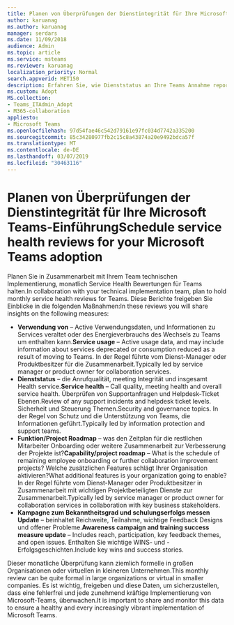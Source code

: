 ```yaml
---
title: Planen von Überprüfungen der Dienstintegrität für Ihre Microsoft Teams-Einführung
author: karuanag
ms.author: karuanag
manager: serdars
ms.date: 11/09/2018
audience: Admin
ms.topic: article
ms.service: msteams
ms.reviewer: karuanag
localization_priority: Normal
search.appverid: MET150
description: Erfahren Sie, wie Dienststatus an Ihre Teams Annahme reporting verwenden.
ms.custom: Adopt
MS.collection:
- Teams_ITAdmin_Adopt
- M365-collaboration
appliesto:
- Microsoft Teams
ms.openlocfilehash: 97d54fae46c542d79161e97fc034d7742a335200
ms.sourcegitcommit: 85c34280977fb2c15c8a43874a20e9492bdca57f
ms.translationtype: MT
ms.contentlocale: de-DE
ms.lasthandoff: 03/07/2019
ms.locfileid: "30463116"
---
```

# <a name="schedule-service-health-reviews-for-your-microsoft-teams-adoption"></a><span data-ttu-id="09c55-103">Planen von Überprüfungen der Dienstintegrität für Ihre Microsoft Teams-Einführung</span><span class="sxs-lookup"><span data-stu-id="09c55-103">Schedule service health reviews for your Microsoft Teams adoption</span></span>

<span data-ttu-id="09c55-104">Planen Sie in Zusammenarbeit mit Ihrem Team technischen Implementierung, monatlich Service Health Bewertungen für Teams halten.</span><span class="sxs-lookup"><span data-stu-id="09c55-104">In collaboration with your technical implementation team, plan to hold monthly service health reviews for Teams.</span></span> <span data-ttu-id="09c55-105">Diese Berichte freigeben Sie Einblicke in die folgenden Maßnahmen:</span><span class="sxs-lookup"><span data-stu-id="09c55-105">In these reviews you will share insights on the following measures:</span></span>

- <span data-ttu-id="09c55-106">**Verwendung von** – Active Verwendungsdaten, und Informationen zu Services veraltet oder des Energieverbrauchs des Wechsels zu Teams um enthalten kann.</span><span class="sxs-lookup"><span data-stu-id="09c55-106">**Service usage** – Active usage data, and may include information about services deprecated or consumption reduced as a result of moving to Teams.</span></span> <span data-ttu-id="09c55-107">In der Regel führte vom Dienst-Manager oder Produktbesitzer für die Zusammenarbeit.</span><span class="sxs-lookup"><span data-stu-id="09c55-107">Typically led by service manager or product owner for collaboration services.</span></span>
- <span data-ttu-id="09c55-108">**Dienststatus** – die Anrufqualität, meeting Integrität und insgesamt Health service.</span><span class="sxs-lookup"><span data-stu-id="09c55-108">**Service health** – Call quality, meeting health and overall service health.</span></span> <span data-ttu-id="09c55-109">Überprüfen von Supportanfragen und Helpdesk-Ticket Ebenen.</span><span class="sxs-lookup"><span data-stu-id="09c55-109">Review of any support incidents and helpdesk ticket levels.</span></span> <span data-ttu-id="09c55-110">Sicherheit und Steuerung Themen.</span><span class="sxs-lookup"><span data-stu-id="09c55-110">Security and governance topics.</span></span> <span data-ttu-id="09c55-111">In der Regel von Schutz und die Unterstützung von Teams, die Informationen geführt.</span><span class="sxs-lookup"><span data-stu-id="09c55-111">Typically led by information protection and support teams.</span></span> 
- <span data-ttu-id="09c55-112">**Funktion/Project Roadmap** – was den Zeitplan für die restlichen Mitarbeiter Onboarding oder weitere Zusammenarbeit zur Verbesserung der Projekte ist?</span><span class="sxs-lookup"><span data-stu-id="09c55-112">**Capability/project roadmap** – What is the schedule of remaining employee onboarding or further collaboration improvement projects?</span></span> <span data-ttu-id="09c55-113">Welche zusätzlichen Features schlägt Ihrer Organisation aktivieren?</span><span class="sxs-lookup"><span data-stu-id="09c55-113">What additional features is your organization going to enable?</span></span> <span data-ttu-id="09c55-114">In der Regel führte vom Dienst-Manager oder Produktbesitzer in Zusammenarbeit mit wichtigen Projektbeteiligten Dienste zur Zusammenarbeit.</span><span class="sxs-lookup"><span data-stu-id="09c55-114">Typically led by service manager or product owner for collaboration services in collaboration with key business stakeholders.</span></span>
- <span data-ttu-id="09c55-115">**Kampagne zum Bekanntheitsgrad und schulungserfolgs messen Update** – beinhaltet Reichweite, Teilnahme, wichtige Feedback Designs und offener Probleme.</span><span class="sxs-lookup"><span data-stu-id="09c55-115">**Awareness campaign and training success measure update** – Includes reach, participation, key feedback themes, and open issues.</span></span> <span data-ttu-id="09c55-116">Enthalten Sie wichtige WINS- und -Erfolgsgeschichten.</span><span class="sxs-lookup"><span data-stu-id="09c55-116">Include key wins and success stories.</span></span> 

<span data-ttu-id="09c55-117">Dieser monatliche Überprüfung kann ziemlich formelle in großen Organisationen oder virtuellen in kleineren Unternehmen.</span><span class="sxs-lookup"><span data-stu-id="09c55-117">This monthly review can be quite formal in large organizations or virtual in smaller companies.</span></span> <span data-ttu-id="09c55-118">Es ist wichtig, freigeben und diese Daten, um sicherzustellen, dass eine fehlerfrei und jede zunehmend kräftige Implementierung von Microsoft-Teams, überwachen.</span><span class="sxs-lookup"><span data-stu-id="09c55-118">It is important to share and monitor this data to ensure a healthy and every increasingly vibrant implementation of Microsoft Teams.</span></span> 
